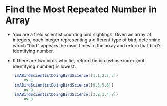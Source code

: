 # Find the Most Repeated Number in Array

- You are a field scientist counting bird sightings. Given an array of integers, each integer representing a different type of bird, determine which "bird" appears the msot times in the array and return that bird's identifying number.

- If there are two birds who tie, return the bird whose index (not identifying number) is lowest.

```javascript
    imABirdScientistDoingBirdScience([1,1,2,2,3])
        => 1
    imABirdScientistDoingBirdScience([9,3,5,6])
        => 9
    imABirdScientistDoingBirdScience([3,8,1,4,8])
        => 8
```